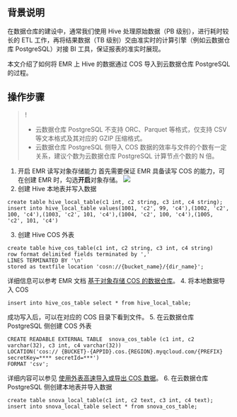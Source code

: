 ## 背景说明
在数据仓库的建设中，通常我们使用 Hive 处理原始数据（PB 级别），进行耗时较长的 ETL 工作，再将结果数据（TB 级别）交由准实时的计算引擎（例如云数据仓库 PostgreSQL）对接 BI 工具，保证报表的准实时展现。

本文介绍了如何将 EMR 上 Hive 的数据通过 COS 导入到云数据仓库 PostgreSQL 的过程。

## 操作步骤
>!
>- 云数据仓库 PostgreSQL 不支持 ORC、Parquet 等格式，仅支持 CSV 等文本格式及其对应的 GZIP 压缩格式。
>- 云数据仓库 PostgreSQL 侧导入 COS 数据的效率与文件的个数有一定关系，建议个数为云数据仓库 PostgreSQL 计算节点个数的 N 倍。

1. 开启 EMR 读写对象存储能力
首先需要保证 EMR 具备读写 COS 的能力，可在创建 EMR 时，勾选**开启**对象存储。
![](https://main.qcloudimg.com/raw/160a06fdf4442962f901b360a06b364c.png)
2. 创建 Hive 本地表并写入数据
```
create table hive_local_table(c1 int, c2 string, c3 int, c4 string);
insert into hive_local_table values(1001, 'c2', 99, 'c4'),(1002, 'c2', 100, 'c4'),(1003, 'c2', 101, 'c4'),(1004, 'c2', 100, 'c4'),(1005, 'c2', 101, 'c4')
```
3. 创建 Hive COS 外表
```
create table hive_cos_table(c1 int, c2 string, c3 int, c4 string) 
row format delimited fields terminated by ',' 
LINES TERMINATED BY '\n'
stored as textfile location 'cosn://{bucket_name}/{dir_name}';
```
详细信息可以参考 EMR 文档 [基于对象存储 COS 的数据仓库](https://cloud.tencent.com/document/product/589/12319)。
4. 将本地数据导入 COS
```
insert into hive_cos_table select * from hive_local_table;
```
成功写入后，可以在对应的 COS 目录下看到文件。
5. 在云数据仓库 PostgreSQL 侧创建 COS 外表
```
CREATE READABLE EXTERNAL TABLE  snova_cos_table (c1 int, c2 varchar(32), c3 int, c4 varchar(32)) 
LOCATION('cos:// {BUCKET}-{APPID}.cos.{REGION}.myqcloud.com/{PREFIX} secretKey=**** secretId=***')
FORMAT 'csv';
```
详细内容可以参见 [使用外表高速导入或导出 COS 数据](https://cloud.tencent.com/document/product/878/34875)。
6. 在云数据仓库 PostgreSQL 侧创建本地表并导入数据
```
create table snova_local_table(c1 int, c2 text, c3 int, c4 text);
insert into snova_local_table select * from snova_cos_table;
```

